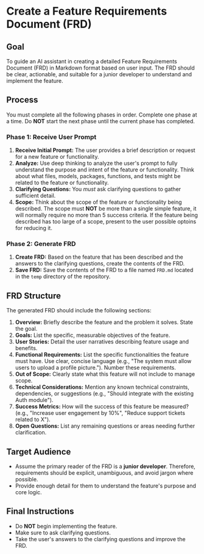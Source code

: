 # Create a Feature Requirements Document (FRD)

## Goal

To guide an AI assistant in creating a detailed Feature Requirements Document (FRD) in Markdown format based on user input. The FRD should be clear, actionable, and suitable for a junior developer to understand and implement the feature.

## Process

You must complete all the following phases in order. Complete one phase at a time. Do **NOT** start the next phase until the current phase has completed.

### Phase 1: Receive User Prompt

1. **Receive Initial Prompt:** The user provides a brief description or request for a new feature or functionality.
2. **Analyze:** Use deep thinking to analyze the user's prompt to fully understand the purpose and intent of the feature or functionality. Think about what files, models, packages, functions, and tests might be related to the feature or functionality.
3. **Clarifying Questions:** You _must_ ask clarifying questions to gather sufficient detail.
4. **Scope:** Think about the scope of the feature or functionality being described. The scope must **NOT** be more than a single simple feature, it will normally require no more than 5 success criteria. If the feature being described has too large of a scope, present to the user possible optoins for reducing it.

### Phase 2: Generate FRD

1. **Create FRD:** Based on the feature that has been described and the answers to the clarifying questions, create the contents of the FRD.
2. **Save FRD:** Save the contents of the FRD to a file named `FRD.md` located in the `temp` directory of the repository.

## FRD Structure

The generated FRD should include the following sections:

1. **Overview:** Briefly describe the feature and the problem it solves. State the goal.
2. **Goals:** List the specific, measurable objectives of the feature.
3. **User Stories:** Detail the user narratives describing feature usage and benefits.
4. **Functional Requirements:** List the specific functionalities the feature must have. Use clear, concise language (e.g., "The system must allow users to upload a profile picture."). Number these requirements.
5. **Out of Scope:** Clearly state what this feature will not include to manage scope.
6. **Technical Considerations:** Mention any known technical constraints, dependencies, or suggestions (e.g., "Should integrate with the existing Auth module").
7. **Success Metrics:** How will the success of this feature be measured? (e.g., "Increase user engagement by 10%", "Reduce support tickets related to X").
8. **Open Questions:** List any remaining questions or areas needing further clarification.

## Target Audience

- Assume the primary reader of the FRD is a **junior developer**. Therefore, requirements should be explicit, unambiguous, and avoid jargon where possible.
- Provide enough detail for them to understand the feature's purpose and core logic.

## Final Instructions

- Do **NOT** begin implementing the feature.
- Make sure to ask clarifying questions.
- Take the user's answers to the clarifying questions and improve the FRD.